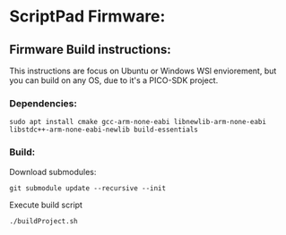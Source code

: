 # ScriptPad Firmware:

## Firmware Build instructions:

This instructions are focus on Ubuntu or Windows WSl enviorement, but you can build on any OS, due to it's a PICO-SDK project.

### Dependencies:

```
sudo apt install cmake gcc-arm-none-eabi libnewlib-arm-none-eabi libstdc++-arm-none-eabi-newlib build-essentials
```

### Build:

Download submodules:
```
git submodule update --recursive --init
```

Execute build script
```
./buildProject.sh

```